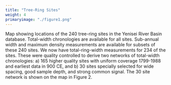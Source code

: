 ```yaml
---
title: "Tree-Ring Sites"
weight: 4
primaryimage: "./figure1.png"
---
```


Map showing locations of the 240 tree-ring sites in the Yenisei
River Basin database. Total-width chronologies are available for
all sites. Sub-annual width and maximum density measurements are
available for subsets of these 240 sites. We now have
total-ring-width measurements for 234 of the sites. These were
quality controlled to derive two networks of total-width
chronologies:
a) 165 higher quality sites with uniform coverage 1799-1988 and earliest data in 900 CE, and
b) 30 sites specially selected for wide spacing, good sample depth, and strong common signal.
The 30 site network is shown on the map in Figure 2.
